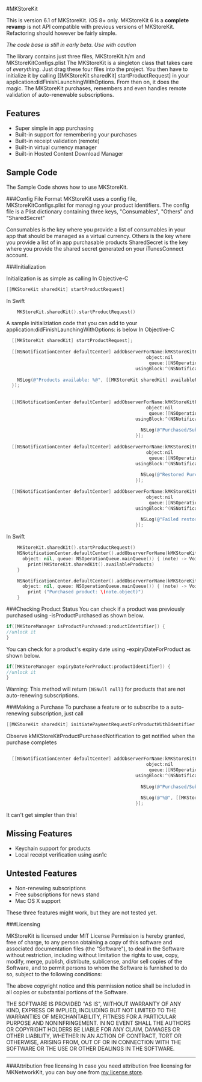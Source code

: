 #MKStoreKit

This is version 6.1 of MKStoreKit. iOS 8+ only. 
MKStoreKit 6 is a **complete revamp** is not API compatible with previous versions of MKStoreKit. Refactoring should however be fairly simple.

*The code base is still in early beta. Use with caution*

The library contains just three files, MKStoreKit.h/m and MKStoreKitConfigs.plist
The MKStoreKit is a singleton class that takes care of *everything*. Just drag these four files into the project. You then have to initialize it by calling [[MKStoreKit sharedKit] startProductRequest] in your application:didFinishLaunchingWithOptions. From then on, it does the magic. The MKStoreKit purchases, remembers and even handles remote validation of auto-renewable subscriptions.

## Features
* Super simple in app purchasing
* Built-in support for remembering your purchases
* Built-in receipt validation (remote)
* Built-in virtual currency manager
* Built-in Hosted Content Download Manager

## Sample Code 

The Sample Code shows how to use MKStoreKit.

###Config File Format
MKStoreKit uses a config file, MKStoreKitConfigs.plist for managing your product identifiers.
The config file is a Plist dictionary containing three keys, "Consumables", "Others" and "SharedSecret"

Consumables is the key where you provide a list of consumables in your app that should be managed as a virtual currency.
Others is the key where you provide a list of in app purchasable products
SharedSecret is the key where you provide the shared secret generated on your iTunesConnect account.

###Initialization

Initialization is as simple as calling
In Objective-C

``` objective-c
[[MKStoreKit sharedKit] startProductRequest]
```

In Swift

``` swift
    MKStoreKit.sharedKit().startProductRequest()
```
A sample initializiation code that you can add to your application:didFinishLaunchingWithOptions: is below
In Objective-C

``` objective-c
  [[MKStoreKit sharedKit] startProductRequest];
  
  [[NSNotificationCenter defaultCenter] addObserverForName:kMKStoreKitProductsAvailableNotification
                                                    object:nil
                                                     queue:[[NSOperationQueue alloc] init]
                                                usingBlock:^(NSNotification *note) {
    
    NSLog(@"Products available: %@", [[MKStoreKit sharedKit] availableProducts]);
  }];
  
  
  [[NSNotificationCenter defaultCenter] addObserverForName:kMKStoreKitProductPurchasedNotification
                                                    object:nil
                                                     queue:[[NSOperationQueue alloc] init]
                                                usingBlock:^(NSNotification *note) {
                                                  
                                                  NSLog(@"Purchased/Subscribed to product with id: %@", [note object]);
                                                }];
  
  [[NSNotificationCenter defaultCenter] addObserverForName:kMKStoreKitRestoredPurchasesNotification
                                                    object:nil
                                                     queue:[[NSOperationQueue alloc] init]
                                                usingBlock:^(NSNotification *note) {
                                                  
                                                  NSLog(@"Restored Purchases");
                                                }];
  
  [[NSNotificationCenter defaultCenter] addObserverForName:kMKStoreKitRestoringPurchasesFailedNotification
                                                    object:nil
                                                     queue:[[NSOperationQueue alloc] init]
                                                usingBlock:^(NSNotification *note) {
                                                  
                                                  NSLog(@"Failed restoring purchases with error: %@", [note object]);
                                                }];
```

In Swift

``` swift
    MKStoreKit.sharedKit().startProductRequest()
    NSNotificationCenter.defaultCenter().addObserverForName(kMKStoreKitProductsAvailableNotification,
      object: nil, queue: NSOperationQueue.mainQueue()) { (note) -> Void in
        print(MKStoreKit.sharedKit().availableProducts)
    }

    NSNotificationCenter.defaultCenter().addObserverForName(kMKStoreKitProductPurchasedNotification,
      object: nil, queue: NSOperationQueue.mainQueue()) { (note) -> Void in
        print ("Purchased product: \(note.object)")
    }

```

###Checking Product Status
You can check if a product was previously purchased using -isProductPurchased as shown below.
``` objective-c
if([MKStoreManager isProductPurchased:productIdentifier]) {
//unlock it
}
```

You can check for a product's expiry date using -expiryDateForProduct as shown below.
``` objective-c
if([MKStoreManager expiryDateForProduct:productIdentifier]) {
//unlock it
}
```

Warning: This method will return ```[NSNull null]``` for products that are not auto-renewing subscriptions.


###Making a Purchase
To purchase a feature or to subscribe to a auto-renewing subscription, just call

``` objective-c
[[MKStoreKit sharedKit] initiatePaymentRequestForProductWithIdentifier:productIdentifier];
```

Observe kMKStoreKitProductPurchasedNotification to get notified when the purchase completes

``` objective-c

  [[NSNotificationCenter defaultCenter] addObserverForName:kMKStoreKitProductPurchasedNotification
                                                    object:nil
                                                     queue:[[NSOperationQueue alloc] init]
                                                usingBlock:^(NSNotification *note) {
                                                  
                                                  NSLog(@"Purchased/Subscribed to product with id: %@", [note object]);
                                                  
                                                  NSLog(@"%@", [[MKStoreKit sharedKit] valueForKey:@"purchaseRecord"]);
                                                }];
```

It can't get simpler than this!


## Missing Features

* Keychain support for products
* Local receipt verification using asn1c

## Untested Features

* Non-renewing subscriptions
* Free subscriptions for news stand
* Mac OS X support


These three features might work, but they are not tested yet.


###Licensing

MKStoreKit is licensed under MIT License
Permission is hereby granted, free of charge, to any person obtaining a copy
of this software and associated documentation files (the "Software"), to deal
in the Software without restriction, including without limitation the rights
to use, copy, modify, merge, publish, distribute, sublicense, and/or sell
copies of the Software, and to permit persons to whom the Software is
furnished to do so, subject to the following conditions:

The above copyright notice and this permission notice shall be included in
all copies or substantial portions of the Software.

THE SOFTWARE IS PROVIDED "AS IS", WITHOUT WARRANTY OF ANY KIND, EXPRESS OR
IMPLIED, INCLUDING BUT NOT LIMITED TO THE WARRANTIES OF MERCHANTABILITY,
FITNESS FOR A PARTICULAR PURPOSE AND NONINFRINGEMENT. IN NO EVENT SHALL THE
AUTHORS OR COPYRIGHT HOLDERS BE LIABLE FOR ANY CLAIM, DAMAGES OR OTHER
LIABILITY, WHETHER IN AN ACTION OF CONTRACT, TORT OR OTHERWISE, ARISING FROM,
OUT OF OR IN CONNECTION WITH THE SOFTWARE OR THE USE OR OTHER DEALINGS IN
THE SOFTWARE.

---
###Attribution free licensing
In case you need attribution free licensing for MKNetworkKit, you can buy one from [my license store](http://blog.mugunthkumar.com/license-store/).
